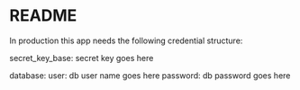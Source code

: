 # README

In production this app needs the following credential structure:

secret_key_base: secret key goes here

database:
user: db user name goes here
password: db password goes here